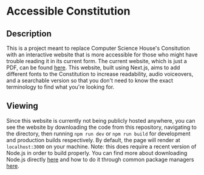 # Accessible Constitution

## Description
This is a project meant to replace Computer Science House's Consitution with an interactive website that is more accessible for those who might have trouble reading it in its current form. The current website, which is just a PDF, can be found [here](https://constitution.csh.rit.edu). This website, built using Next.js, aims to add different fonts to the Constitution to increase readability, audio voiceovers, and a searchable version so that you don't need to know the exact terminology to find what you're looking for.

## Viewing
Since this website is currently not being publicly hosted anywhere, you can see the website by downloading the code from this repository, navigating to the directory, then running `npm run dev` or `npm run build` for development and production builds respectively. By default, the page will render at `localhost:3000` on your machine. Note: this does require a recent version of Node.js in order to build properly. You can find more about downloading Node.js directly [here](https://nodejs.org/en/download) and how to do it through common package managers [here](https://nodejs.org/en/download/package-manager).